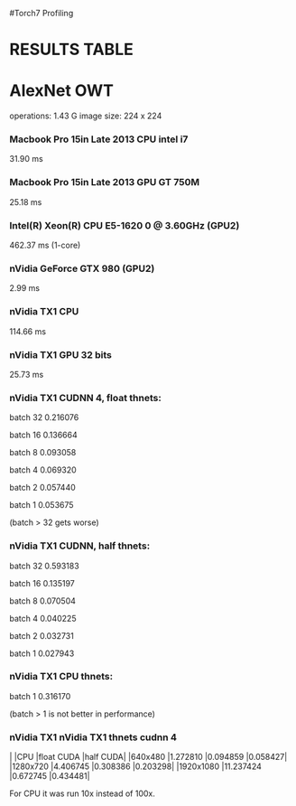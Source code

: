 #Torch7 Profiling 
# RESULTS TABLE

# AlexNet OWT 
operations: 1.43 G
image size: 224 x 224

### Macbook Pro 15in Late 2013 CPU intel i7
31.90 ms

### Macbook Pro 15in Late 2013 GPU GT 750M 
25.18 ms

### Intel(R) Xeon(R) CPU E5-1620 0 @ 3.60GHz (GPU2)
462.37 ms (1-core)

### nVidia GeForce GTX 980 (GPU2)
2.99 ms

### nVidia TX1 CPU
114.66 ms

### nVidia TX1 GPU 32 bits
25.73 ms

### nVidia TX1 CUDNN 4, float thnets:

batch 32 0.216076

batch 16 0.136664

batch 8 0.093058

batch 4 0.069320

batch 2 0.057440

batch 1 0.053675

(batch > 32 gets worse)




### nVidia TX1 CUDNN, half thnets:

batch 32 0.593183

batch 16 0.135197

batch 8 0.070504

batch 4 0.040225

batch 2 0.032731

batch 1 0.027943


### nVidia TX1 CPU thnets:

batch 1 0.316170

(batch > 1 is not better in performance)


### nVidia TX1 nVidia TX1 thnets cudnn 4

|           |CPU       |float CUDA  |half CUDA|
|640x480     |1.272810  |0.094859    |0.058427|
|1280x720    |4.406745  |0.308386   |0.203298|
|1920x1080   |11.237424 |0.672745   |0.434481|

For CPU it was run 10x instead of 100x.
